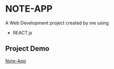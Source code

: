# NOTE-APP

A Web Development project created by me using

* REACT.js


## Project Demo
[Note-App](https://shennyj.github.io/ReactNoteApp/)